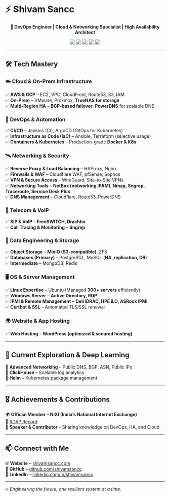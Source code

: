 <h1>⚡ Shivam Sancc</h1>  
<p align="center">
  <b>🚀 DevOps Engineer | Cloud & Networking Specialist | High Availability Architect</b>  
</p>  

<p align="center">  
  <img src="https://img.shields.io/badge/Cloud-AWS%20|%20GCP-blue?style=for-the-badge&logo=amazonaws&logoColor=white">  
  <img src="https://img.shields.io/badge/Infra-OnPrem%20%7C%20VMware%20%7C%20Proxmox-red?style=for-the-badge&logo=vmware&logoColor=white">  
  <img src="https://img.shields.io/badge/Networking-BGP%20|%20Public%20IPs%20|%20ASN-orange?style=for-the-badge&logo=cisco&logoColor=white">  
  <img src="https://img.shields.io/badge/Automation-Ansible%20%7C%20Terraform%20%7C%20Jenkins-yellow?style=for-the-badge&logo=ansible&logoColor=white">  
  <img src="https://img.shields.io/badge/Monitoring-Zabbix%20|%20Prometheus%20|%20Grafana-purple?style=for-the-badge&logo=prometheus&logoColor=white">  
</p>  

---

## 🛠️ **Tech Mastery**  

### ☁️ **Cloud & On-Prem Infrastructure**  
✅ **AWS & GCP** – EC2, VPC, CloudFront, Route53, S3, IAM  
✅ **On-Prem** – VMware, Proxmox, **TrueNAS for storage**  
✅ **Multi-Region HA** – **BGP-based failover**, **PowerDNS** for scalable DNS  

### 🔧 **DevOps & Automation**  
✅ **CI/CD** – Jenkins (CI), ArgoCD (GitOps for Kubernetes)  
✅ **Infrastructure as Code (IaC)** – Ansible, Terraform (selective usage)  
✅ **Containers & Kubernetes** – Production-grade **Docker & K8s**  

### 🛰️ **Networking & Security**  
✅ **Reverse Proxy & Load Balancing** – HAProxy, Nginx  
✅ **Firewalls & WAF** – Cloudflare WAF, pfSense, Sophos  
✅ **VPN & Secure Access** – WireGuard, Site-to-Site VPNs  
✅ **Networking Tools** – **NetBox (networking IPAM), Nmap, Sngrep, Traceroute, Service Desk Plus**  
✅ **DNS Management** – Cloudflare, Route53, PowerDNS  

### 📡 **Telecom & VoIP**  
✅ **SIP & VoIP** – **FreeSWITCH, Drachtio**  
✅ **Call Tracing & Monitoring** – **Sngrep**  

### 💾 **Data Engineering & Storage**  
✅ **Object Storage** – **MinIO (S3-compatible)**, ZFS  
✅ **Databases (Primary)** – PostgreSQL, MySQL (**HA, replication, DR**)  
✅ **Intermediate** – MongoDB, Redis  

### 🖥️ **OS & Server Management**  
✅ **Linux Expertise** – Ubuntu (Managed **300+ servers** efficiently)  
✅ **Windows Server** – **Active Directory, RDP**  
✅ **IPMI & Remote Management** – **Dell iDRAC, HPE iLO, ASRock IPMI**  
✅ **Certbot & SSL** – Automated TLS/SSL renewal  

### 🌍 **Website & App Hosting**  
✅ **Web Hosting** – **WordPress (optimized & secured hosting)**  

---

## 📡 **Current Exploration & Deep Learning**  
🚀 **Advanced Networking** – Public DNS, BGP, ASN, Public IPs  
🚀 **ClickHouse** – Scalable log analytics  
🚀 **Helm** – Kubernetes package management  

---

## 🎖️ **Achievements & Contributions**  
🌍 **Official Member – NIXI (India’s National Internet Exchange)**  
🔗 [RDAP Record](https://rdap.apnic.net/entity/SA1408-AP)  
📢 **Speaker & Contributor** – Sharing knowledge on DevOps, HA, and Cloud  

---

## 📫 **Connect with Me**  
🌐 **Website** – [shivamsancc.com](https://shivamsancc.com/)  
🐙 **GitHub** – [github.com/shivamsancc](https://github.com/shivamsancc)  
💼 **LinkedIn** – [linkedin.com/in/shivamsancc](https://linkedin.com/in/shivamsancc)  

---

🔥 _Engineering the future, one resilient system at a time._  
